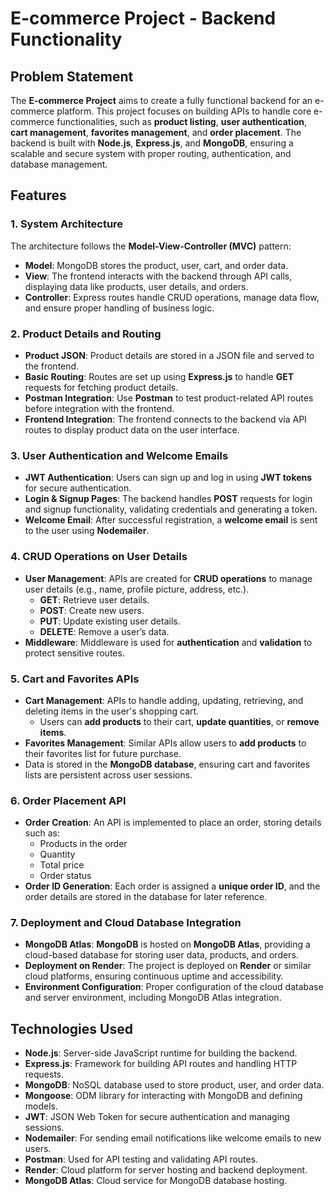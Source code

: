 # E-commerce Project - Backend Functionality

## Problem Statement
The **E-commerce Project** aims to create a fully functional backend for an e-commerce platform. This project focuses on building APIs to handle core e-commerce functionalities, such as **product listing**, **user authentication**, **cart management**, **favorites management**, and **order placement**. The backend is built with **Node.js**, **Express.js**, and **MongoDB**, ensuring a scalable and secure system with proper routing, authentication, and database management.

## Features

### 1. **System Architecture**
The architecture follows the **Model-View-Controller (MVC)** pattern:
- **Model**: MongoDB stores the product, user, cart, and order data.
- **View**: The frontend interacts with the backend through API calls, displaying data like products, user details, and orders.
- **Controller**: Express routes handle CRUD operations, manage data flow, and ensure proper handling of business logic.

### 2. **Product Details and Routing**
- **Product JSON**: Product details are stored in a JSON file and served to the frontend.
- **Basic Routing**: Routes are set up using **Express.js** to handle **GET** requests for fetching product details.
- **Postman Integration**: Use **Postman** to test product-related API routes before integration with the frontend.
- **Frontend Integration**: The frontend connects to the backend via API routes to display product data on the user interface.

### 3. **User Authentication and Welcome Emails**
- **JWT Authentication**: Users can sign up and log in using **JWT tokens** for secure authentication.
- **Login & Signup Pages**: The backend handles **POST** requests for login and signup functionality, validating credentials and generating a token.
- **Welcome Email**: After successful registration, a **welcome email** is sent to the user using **Nodemailer**.

### 4. **CRUD Operations on User Details**
- **User Management**: APIs are created for **CRUD operations** to manage user details (e.g., name, profile picture, address, etc.).
  - **GET**: Retrieve user details.
  - **POST**: Create new users.
  - **PUT**: Update existing user details.
  - **DELETE**: Remove a user’s data.
- **Middleware**: Middleware is used for **authentication** and **validation** to protect sensitive routes.

### 5. **Cart and Favorites APIs**
- **Cart Management**: APIs to handle adding, updating, retrieving, and deleting items in the user's shopping cart.
  - Users can **add products** to their cart, **update quantities**, or **remove items**.
- **Favorites Management**: Similar APIs allow users to **add products** to their favorites list for future purchase.
- Data is stored in the **MongoDB database**, ensuring cart and favorites lists are persistent across user sessions.

### 6. **Order Placement API**
- **Order Creation**: An API is implemented to place an order, storing details such as:
  - Products in the order
  - Quantity
  - Total price
  - Order status
- **Order ID Generation**: Each order is assigned a **unique order ID**, and the order details are stored in the database for later reference.

### 7. **Deployment and Cloud Database Integration**
- **MongoDB Atlas**: **MongoDB** is hosted on **MongoDB Atlas**, providing a cloud-based database for storing user data, products, and orders.
- **Deployment on Render**: The project is deployed on **Render** or similar cloud platforms, ensuring continuous uptime and accessibility.
- **Environment Configuration**: Proper configuration of the cloud database and server environment, including MongoDB Atlas integration.

## Technologies Used
- **Node.js**: Server-side JavaScript runtime for building the backend.
- **Express.js**: Framework for building API routes and handling HTTP requests.
- **MongoDB**: NoSQL database used to store product, user, and order data.
- **Mongoose**: ODM library for interacting with MongoDB and defining models.
- **JWT**: JSON Web Token for secure authentication and managing sessions.
- **Nodemailer**: For sending email notifications like welcome emails to new users.
- **Postman**: Used for API testing and validating API routes.
- **Render**: Cloud platform for server hosting and backend deployment.
- **MongoDB Atlas**: Cloud service for MongoDB database hosting.

